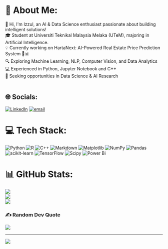 # 💫 About Me:
👋 Hi, I'm Izzul, an AI & Data Science enthusiast passionate about building intelligent solutions!<br>🎓 Student at Universiti Teknikal Malaysia Melaka (UTeM), majoring in Artificial Intelligence.<br>💡 Currently working on HartaNext: AI-Powered Real Estate Price Prediction System 🏡📊<br>🔍 Exploring Machine Learning, NLP, Computer Vision, and Data Analytics<br>💻 Experienced in Python, Jupyter Notebook and C++<br>🚀 Seeking opportunities in Data Science & AI Research<br><br>


## 🌐 Socials:
[![LinkedIn](https://img.shields.io/badge/LinkedIn-%230077B5.svg?logo=linkedin&logoColor=white)](https://linkedin.com/in/izzulroslan) [![email](https://img.shields.io/badge/Email-D14836?logo=gmail&logoColor=white)](mailto:izzulroslan03@gmail.com) 

# 💻 Tech Stack:
![Python](https://img.shields.io/badge/python-3670A0?style=flat&logo=python&logoColor=ffdd54) ![R](https://img.shields.io/badge/r-%23276DC3.svg?style=flat&logo=r&logoColor=white) ![C++](https://img.shields.io/badge/c++-%2300599C.svg?style=flat&logo=c%2B%2B&logoColor=white) ![Markdown](https://img.shields.io/badge/markdown-%23000000.svg?style=flat&logo=markdown&logoColor=white) ![Matplotlib](https://img.shields.io/badge/Matplotlib-%23ffffff.svg?style=flat&logo=Matplotlib&logoColor=black) ![NumPy](https://img.shields.io/badge/numpy-%23013243.svg?style=flat&logo=numpy&logoColor=white) ![Pandas](https://img.shields.io/badge/pandas-%23150458.svg?style=flat&logo=pandas&logoColor=white) ![scikit-learn](https://img.shields.io/badge/scikit--learn-%23F7931E.svg?style=flat&logo=scikit-learn&logoColor=white) ![TensorFlow](https://img.shields.io/badge/TensorFlow-%23FF6F00.svg?style=flat&logo=TensorFlow&logoColor=white) ![Scipy](https://img.shields.io/badge/SciPy-%230C55A5.svg?style=flat&logo=scipy&logoColor=%white) ![Power Bi](https://img.shields.io/badge/power_bi-F2C811?style=flat&logo=PowerBi&logoColor=white)
# 📊 GitHub Stats:
![](https://github-readme-stats.vercel.app/api?username=izzulroslan&theme=blueberry&hide_border=false&include_all_commits=false&count_private=false)<br/>
![](https://nirzak-streak-stats.vercel.app/?user=izzulroslan&theme=blueberry&hide_border=false)<br/>
![](https://github-readme-stats.vercel.app/api/top-langs/?username=izzulroslan&theme=blueberry&hide_border=false&include_all_commits=false&count_private=false&layout=compact)

### ✍️ Random Dev Quote
![](https://quotes-github-readme.vercel.app/api?type=horizontal&theme=radical)

---
[![](https://visitcount.itsvg.in/api?id=izzulroslan&icon=0&color=0)](https://visitcount.itsvg.in)

<!-- Proudly created with GPRM ( https://gprm.itsvg.in ) -->

